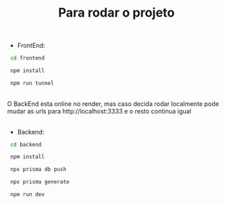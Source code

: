<h1 align="center">Para rodar o projeto</h1>
<br>

- FrontEnd:<br>
```bash
 cd frontend
```
```bash
 npm install
```
```bash
 npm run tunnel
```
<br>
O BackEnd esta online no render, mas caso decida rodar localmente pode mudar as urls para http://localhost:3333 e o resto continua igual
<br>
<br>

- Backend:<br> 
```bash
 cd backend
```
```bash
 npm install
```
```bash
 npx prisma db push
```
```bash
 npx prisma generate
```
```bash
 npm run dev
``` 
